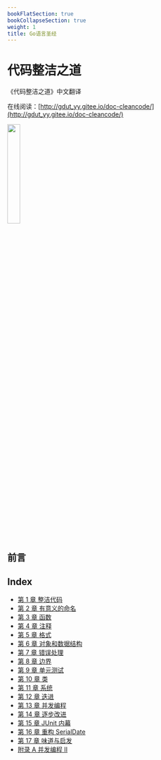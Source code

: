 ```yaml
---
bookFlatSection: true
bookCollapseSection: true
weight: 1
title: Go语言圣经
---
```


# 代码整洁之道

《代码整洁之道》中文翻译

在线阅读：[http://gdut_yy.gitee.io/doc-cleancode/](http://gdut_yy.gitee.io/doc-cleancode/)

<img src="./docs/cover.jpg" width=24% />

## 前言

## Index

- [第 1 章 整洁代码](docs/ch1.md)
- [第 2 章 有意义的命名](docs/ch2.md)
- [第 3 章 函数](docs/ch3.md)
- [第 4 章 注释](docs/ch4.md)
- [第 5 章 格式](docs/ch5.md)
- [第 6 章 对象和数据结构](docs/ch6.md)
- [第 7 章 错误处理](docs/ch7.md)
- [第 8 章 边界](docs/ch8.md)
- [第 9 章 单元测试](docs/ch9.md)
- [第 10 章 类](docs/ch10.md)
- [第 11 章 系统](docs/ch11.md)
- [第 12 章 迭进](docs/ch12.md)
- [第 13 章 并发编程](docs/ch13.md)
- [第 14 章 逐步改进](docs/ch14.md)
- [第 15 章 JUnit 内幕](docs/ch15.md)
- [第 16 章 重构 SerialDate](docs/ch16.md)
- [第 17 章 味道与启发](docs/ch17.md)
- [附录 A 并发编程 II](docs/apA.md)


